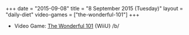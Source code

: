 +++
date = "2015-09-08"
title = "8 September 2015 (Tuesday)"
layout = "daily-diet"
video-games = ["the-wonderful-101"]
+++

<ul>
<li class="entry video-games">Video Game: <a href="/video-games/the-wonderful-101">The Wonderful 101</a> {WiiU} /b/</li>
</ul>